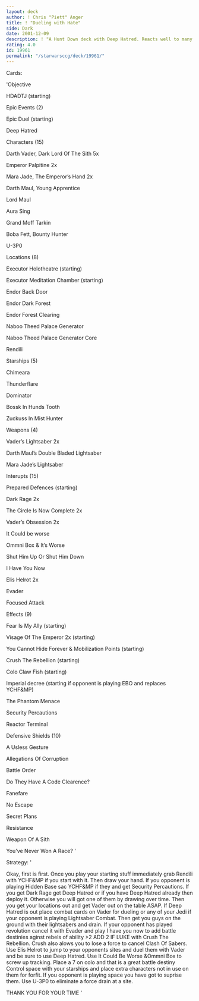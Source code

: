 ```yaml
---
layout: deck
author: ! Chris "Piett" Anger
title: ! "Dueling with Hate"
side: Dark
date: 2001-12-09
description: ! "A Hunt Down deck with Deep Hatred. Reacts well to many deck types."
rating: 4.0
id: 19961
permalink: "/starwarsccg/deck/19961/"
---
```

Cards: 

'Objective

HDADTJ (starting)


Epic Events (2)

Epic Duel (starting)

Deep Hatred


Characters (15)

Darth Vader, Dark Lord Of The Sith 5x

Emperor Palpitine 2x

Mara Jade, The Emperor’s Hand 2x

Darth Maul, Young Apprentice

Lord Maul

Aura Sing

Grand Moff Tarkin

Boba Fett, Bounty Hunter

U-3P0


Locations (8)

Executor Holotheatre (starting)

Executor Meditation Chamber (starting)

Endor Back Door

Endor Dark Forest

Endor Forest Clearing

Naboo Theed Palace Generator

Naboo Theed Palace Generator Core

Rendili


Starships (5)

Chimeara

Thunderflare

Dominator

Bossk In Hunds Tooth

Zuckuss In Mist Hunter


Weapons (4)

Vader’s Lightsaber 2x

Darth Maul’s Double Bladed Lightsaber

Mara Jade’s Lightsaber


Interupts (15)

Prepared Defences (starting)

Dark Rage 2x

The Circle Is Now Complete 2x

Vader’s Obsession 2x

It Could be worse

Ommni Box & It’s Worse

Shut Him Up Or Shut Him Down

I Have You Now

Elis Helrot 2x

Evader

Focused Attack


Effects (9)

Fear Is My Ally (starting)

Visage Of The Emperor 2x (starting)

You Cannot Hide Forever & Mobilization Points (starting)

Crush The Rebellion (starting)

Colo Claw Fish (starting)

Imperial decree (starting if opponent is playing EBO and replaces YCHF&MP)

The Phantom Menace

Security Percautions

Reactor Terminal


Defensive Shields (10)

A Usless Gesture

Allegations Of Corruption

Battle Order

Do They Have A Code Clearence?

Fanefare

No Escape

Secret Plans

Resistance

Weapon Of A Sith

You’ve Never Won A Race? '

Strategy: '

Okay, first is first. Once you play your starting stuff immediately grab Rendili with YCHF&MP if you start with it. Then draw your hand. If you opponent is playing Hidden Base sac YCHF&MP if they and get Security Percautions. If you get Dark Rage get Deep Hatred or if you have Deep Hatred already then deploy it. Otherwise you will got one of them by drawing over time. Then you get your locations out and get Vader out on the table ASAP. If Deep Hatred is out place combat cards on Vader for dueling or any of your Jedi if your opponent is playing Lightsaber Combat. Then get you guys on the ground with their lightsabers and drain. If your opponent has played revolution cancel it with Evader and play I have you now to add battle destinies aginst rebels of ability >2 ADD 2 IF LUKE with Crush The Rebellion. Crush also alows you to lose a force to cancel Clash Of Sabers. Use Elis Helrot to jump to your opponents sites and duel them with Vader and be sure to use Deep Hatred. Use It Could Be Worse &Ommni Box to screw up tracking. Place a 7 on colo and that is a great battle destiny Control space with your starships and place extra characters not in use on them for forfit. If you opponent is playing space you have got to suprise them. Use U-3P0 to eliminate a force drain at a site.


THANK YOU FOR YOUR TIME '
